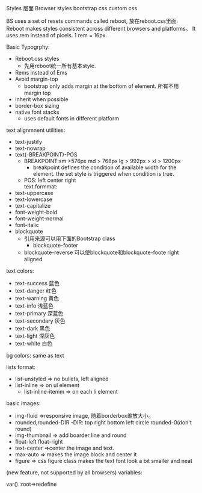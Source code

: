Styles 层面
Browser styles
bootstrap css
custom css

BS uses a set of resets commands called reboot, 放在reboot.css里面. Reboot makes styles consistent across different browsers and platforms。 It uses rem instead of picels. 1 rem = 16px. 

Basic Typogrphy:
- Reboot.css styles
    - 先用reboot统一所有基本style.
- Rems instead of Ems
- Avoid margin-top
    - bootstrap only adds margin at the bottom of element. 所有不用margin top
- inherit when possible
- border-box sizing
- native font stacks
    - uses default fonts in different platform

text alignmnent utilities:
- text-justify
- text-nowrap
- text(-BREAKPOINT)-POS
    - BREAKPOINT:sm >576px md > 768px lg > 992px > xl > 1200px
        - breakpoint defines the condition of available width for the element. the set style is triggered when condition is true.
    - POS: left center right   
text formmat:
- text-uppercase
- text-lowercase
- text-capitalize
- font-weight-bold
- font-weight-normal
- font-italic
- blockquote
    - 引用来源可以用下面的Bootstrap class
        - blockquote-footer
    - blockquote-reverse 可以使blockquote和blockquote-foote right aligned 

text colors:
- text-success 蓝色
- text-danger 红色
- text-warning 黄色
- text-info 浅蓝色
- text-primary 深蓝色
- text-secondary 灰色
- text-dark 黑色
- text-light 深灰色
- text-white 白色

bg colors:
same as text

lists format:
- list-unstyled => no bullets, left aligned
- list-inline => on ul element
    - list-inline-itemm => on each li element


basic images:
- img-fluid =>responsive image, 随着borderbox缩放大小。
- rounded,rounded-DIR
    -DIR: top right bottom left circle rounded-0(don't round) 
- img-thumbnail => add boarder line and round
- float-left   float-right
- text-center =>center the image and text.
- max-auto => makes the image block and center it 
- figure => css figure class makes the text font look a bit smaller and neat

(new feature, not supported by all browsers)
variables:


var()
:root=>redefine